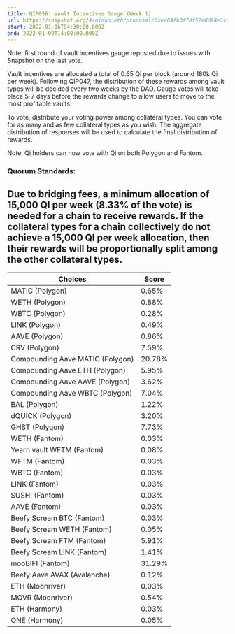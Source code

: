 ```yaml
---
title: QIP056: Vault Incentives Gauge (Week 1)
url: https://snapshot.org/#/qidao.eth/proposal/0xea84fb3f7df57e8d94e1caaee20541f5d0b3a59072c2c139dae69c55e5fc7781
start: 2022-01-06T04:30:00.000Z
end: 2022-01-09T14:00:00.000Z
---
```

Note: first round of vault incentives gauge reposted due to issues with Snapshot on the last vote.

Vault incentives are allocated a total of 0.65 Qi per block (around 180k Qi per week). Following QIP047, the distribution of these rewards among vault types will be decided every two weeks by the DAO. Gauge votes will take place 5-7 days before the rewards change to allow users to move to the most profitable vaults.

To vote, distribute your voting power among collateral types. You can vote for as many and as few collateral types as you wish. The aggregate distribution of responses will be used to calculate the final distribution of rewards.

Note: Qi holders can now vote with Qi on both Polygon and Fantom.

### Quorum Standards:

Due to bridging fees, a minimum allocation of 15,000 QI per week (8.33% of the vote) is needed for a chain to receive rewards. If the collateral types for a chain collectively do not achieve a 15,000 QI per week allocation, then their rewards will be proportionally split among the other collateral types.
---
| Choices | Score |
| --- | --- |
| MATIC (Polygon) | 0.65% |
| WETH (Polygon) | 0.88% |
| WBTC (Polygon) | 0.28% |
| LINK (Polygon) | 0.49% |
| AAVE (Polygon) | 0.86% |
| CRV (Polygon) | 7.59% |
| Compounding Aave MATIC (Polygon) | 20.78% |
| Compounding Aave ETH (Polygon) | 5.95% |
| Compounding Aave AAVE (Polygon) | 3.62% |
| Compounding Aave WBTC (Polygon) | 7.04% |
| BAL (Polygon) | 1.22% |
| dQUICK (Polygon) | 3.20% |
| GHST (Polygon) | 7.73% |
| WETH (Fantom) | 0.03% |
| Yearn vault WFTM (Fantom) | 0.08% |
| WFTM (Fantom) | 0.03% |
| WBTC (Fantom) | 0.03% |
| LINK (Fantom) | 0.03% |
| SUSHI (Fantom) | 0.03% |
| AAVE (Fantom) | 0.03% |
| Beefy Scream BTC (Fantom) | 0.03% |
| Beefy Scream WETH (Fantom) | 0.05% |
| Beefy Scream FTM (Fantom) | 5.91% |
| Beefy Scream LINK (Fantom) | 1.41% |
| mooBIFI (Fantom) | 31.29% |
| Beefy Aave AVAX (Avalanche) | 0.12% |
| ETH (Moonriver) | 0.03% |
| MOVR (Moonriver) | 0.54% |
| ETH (Harmony) | 0.03% |
| ONE (Harmony) | 0.05% |

